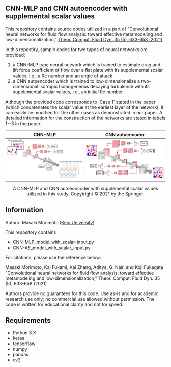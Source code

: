 ## CNN-MLP and CNN autoencoder with supplemental scalar values

This repository contains source codes utilized in a part of "Convolutional neural networks for fluid flow analysis: toward effective metamodeling and low-dimensionalization," [Theor. Comput. Fluid Dyn. 35 (5), 633-658 (2021)](https://doi.org/10.1007/s00162-021-00580-0)

In this repostiry, sample codes for two types of neural networks are provided;
1. a CNN-MLP type neural network which is trained to estimate drag and lift force coefficient of flow over a flat plate with its supplemental scalar values, i.e., a Re number and an angle of attack
2. a CNN autoencoder which is trained to low-dimensionalize a two-dimensional isotropic homogeneous decaying turbulence with its supplemental scalar values, i.e., an initial Re number

Although the provided code corresponds to 'Case 1' stated in the paper (which concatenates the scalar value at the earliest layer of the network), it can easily be modified for the other cases as demonstrated in our paper.
A detailed information for the construction of the networks are stated in tabels 1--3 in the paper.

CNN-MLP             |  CNN autoencoder
:-------------------------:|:-------------------------:
![alt text](https://github.com//Masaki-Morimoto/CNN-MLP_and_CNN-AE-network-structure-with-supplemental-scalar-inputs/blob/images/fig3_CNN-MLP.png?raw=true)  |  ![alt text](https://github.com//Masaki-Morimoto/CNN-MLP_and_CNN-AE-network-structure-with-supplemental-scalar-inputs/blob/images/fig4_CNN-AE.png?raw=true)

<div style="text-align: center;">A CNN-MLP and CNN autoeoncoder with supplemental scalar values utilized in this study. Copytright ©️ 2021 by the Springer.</div>

## Information

Author: Masaki Morimoto ([Keio University](https://kflab.jp/ja/))

This repository contains

- CNN-MLP_model_with_scalar-input.py
- CNN-AE_model_with_scalar_input.py


For citations, please use the reference below:

Masaki Morimoto, Kai Fukami, Kai Zhang, Aditya, G. Nair, and Koji Fukagata "Convolutional neural networks for fluid flow analysis: toward effective metamodeling and low-dimensionalization," Theor. Comput. Fluid Dyn. 35 (5), 633-658 (2021)

Authors provide no guarantees for this code.
Use as-is and for academic research use only; no commercial use allowed without permission.
The code is written for educational clarity and not for speed.

## Requirements
- Python 3.X
- keras
- tensorflow
- numpy
- pandas
- cv2
